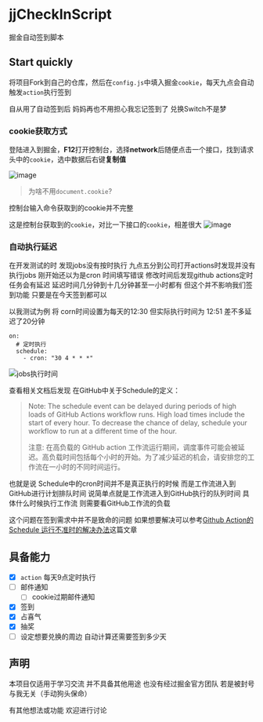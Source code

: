 # jjCheckInScript
掘金自动签到脚本

## Start quickly
将项目Fork到自己的仓库，然后在`config.js`中填入掘金`cookie`，每天九点会自动触发`action`执行签到

自从用了自动签到后  妈妈再也不用担心我忘记签到了   兑换Switch不是梦

### cookie获取方式
登陆进入到掘金，**F12**打开控制台，选择**network**后随便点击一个接口，找到请求头中的`cookie`，选中数据后右键**复制值**

![image](https://user-images.githubusercontent.com/46524158/148544112-d965ec3a-2b07-4b2d-a2f4-db42e56bacb7.png)

> 为啥不用`document.cookie`? 


 控制台输入命令获取到的cookie并不完整
 
 这是控制台获取到的`cookie`，对比一下接口的`cookie`，相差很大
 ![image](https://user-images.githubusercontent.com/46524158/148544544-f1c29caf-389c-43b0-bd80-45c64b107a73.png)

### 自动执行延迟
在开发测试的时 发现jobs没有按时执行 九点五分到公司打开actions时发现并没有执行jobs  刚开始还以为是cron 时间填写错误  修改时间后发现github actions定时任务会有延迟  延迟时间几分钟到十几分钟甚至一小时都有  但这个并不影响我们签到功能  只要是在今天签到都可以  


以我测试为例  将 corn时间设置为每天的12:30  但实际执行时间为 12:51 差不多延迟了20分钟
```
on:
  # 定时执行
  schedule:
    - cron: "30 4 * * *"
```


![jobs执行时间](https://user-images.githubusercontent.com/46524158/148627089-6186fefc-1943-43ad-8d5c-75d78a211a54.png)



查看相关文档后发现  在GitHub中关于Schedule的定义：
> Note: The schedule event can be delayed during periods of high loads of GitHub Actions workflow runs. High load times include the start of every hour. To decrease the chance of delay, schedule your workflow to run at a different time of the hour.
> 
> 注意: 在高负载的 GitHub action 工作流运行期间，调度事件可能会被延迟。高负载时间包括每个小时的开始。为了减少延迟的机会，请安排您的工作流在一小时的不同时间运行。

也就是说  Schedule中的cron时间并不是真正执行的时候  而是工作流进入到GitHub进行计划排队时间 说简单点就是工作流进入到GitHub执行的队列时间  具体什么时候执行工作流 则需要看GitHub工作流的负载


这个问题在签到需求中并不是致命的问题  如果想要解决可以参考[Github Action的 Schedule 运行不准时的解决办法](https://zhuanlan.zhihu.com/p/379365305)这篇文章


## 具备能力
- [x] `action` 每天9点定时执行
- [ ] 邮件通知
  - [ ] cookie过期邮件通知
- [x] 签到
- [x] 占喜气
- [x] 抽奖
- [ ] 设定想要兑换的周边 自动计算还需要签到多少天

## 声明
本项目仅适用于学习交流  并不具备其他用途  也没有经过掘金官方团队  若是被封号  与我无关（手动狗头保命）

有其他想法或功能 欢迎进行讨论 
